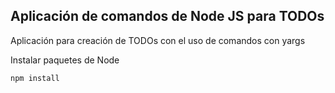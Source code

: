 ## Aplicación de comandos de Node JS para TODOs

Aplicación para creación de TODOs con el uso de comandos con yargs

Instalar paquetes de Node
```
npm install
```